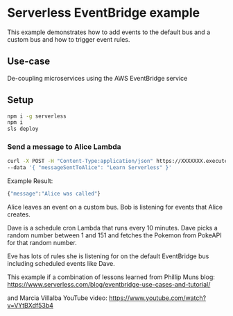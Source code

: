 <!--
title: 'AWS Serverless EventBridge examples in NodeJS'
description: 'This example demonstrates how to add events to an EventBridge bus and then trigger rules.'
layout: Doc
framework: v2
platform: AWS
language: nodeJS
authorLink: 'https://github.com/WayneGreeley'
authorName: 'Wayne Greeley'
authorAvatar: 'https://avatars.githubusercontent.com/u/28657024?s=60&v=4'
-->
# Serverless EventBridge example

This example demonstrates how to add events to the default bus and a custom bus and how to trigger event rules.

## Use-case

De-coupling microservices using the AWS EventBridge service

## Setup

```bash
npm i -g serverless
npm i
sls deploy
```

### Send a message to Alice Lambda

```bash
curl -X POST -H "Content-Type:application/json" https://XXXXXXX.execute-api.us-east-1.amazonaws.com/alice 
--data '{ "messageSentToAlice": "Learn Serverless" }'
```

Example Result:
```bash
{"message":"Alice was called"}
```

Alice leaves an event on a custom bus.
Bob is listening for events that Alice creates.

Dave is a schedule cron Lambda that runs every 10 minutes.
Dave picks a random number between 1 and 151 and fetches the Pokemon from PokeAPI for that random number.

Eve has lots of rules she is listening for on the default EventBridge bus including scheduled events like Dave.

This example if a combination of lessons learned from Phillip Muns blog:
https://www.serverless.com/blog/eventbridge-use-cases-and-tutorial/

and Marcia Villalba YouTube video:
https://www.youtube.com/watch?v=VYtBXdf53b4

